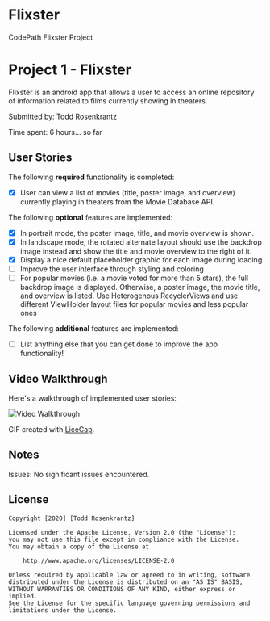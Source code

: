 # Flixster
CodePath Flixster Project

# Project 1 - Flixster

Flixster is an android app that allows a user to access an online repository of information related to films currently showing in theaters.

Submitted by: Todd Rosenkrantz

Time spent: 6 hours... so far

## User Stories

The following **required** functionality is completed:
* [X] User can view a list of movies (title, poster image, and overview) currently playing in theaters from the Movie Database API.

The following **optional** features are implemented:
* [X] In portrait mode, the poster image, title, and movie overview is shown.
* [X] In landscape mode, the rotated alternate layout should use the backdrop image instead and show the title and movie overview to the right of it.
* [X] Display a nice default placeholder graphic for each image during loading
* [ ] Improve the user interface through styling and coloring
* [ ] For popular movies (i.e. a movie voted for more than 5 stars), the full backdrop image is displayed.
      Otherwise, a poster image, the movie title, and overview is listed. Use Heterogenous RecyclerViews
      and use different ViewHolder layout files for popular movies and less popular ones
      
The following **additional** features are implemented:

* [ ] List anything else that you can get done to improve the app functionality!

## Video Walkthrough

Here's a walkthrough of implemented user stories:

<img src='PLACEHOLDER' title='Video Walkthrough' width='' alt='Video Walkthrough' />

GIF created with [LiceCap](http://www.cockos.com/licecap/).

## Notes

Issues:
    No significant issues encountered.
    
## License

    Copyright [2020] [Todd Rosenkrantz]

    Licensed under the Apache License, Version 2.0 (the "License");
    you may not use this file except in compliance with the License.
    You may obtain a copy of the License at

        http://www.apache.org/licenses/LICENSE-2.0

    Unless required by applicable law or agreed to in writing, software
    distributed under the License is distributed on an "AS IS" BASIS,
    WITHOUT WARRANTIES OR CONDITIONS OF ANY KIND, either express or implied.
    See the License for the specific language governing permissions and
    limitations under the License.
